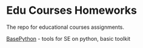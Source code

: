 # Edu Courses Homeworks

The repo for educational courses assignments.

[BasePython](https://github.com/schatty/edu/tree/main/BasePython) - tools for SE on python, basic toolkit
